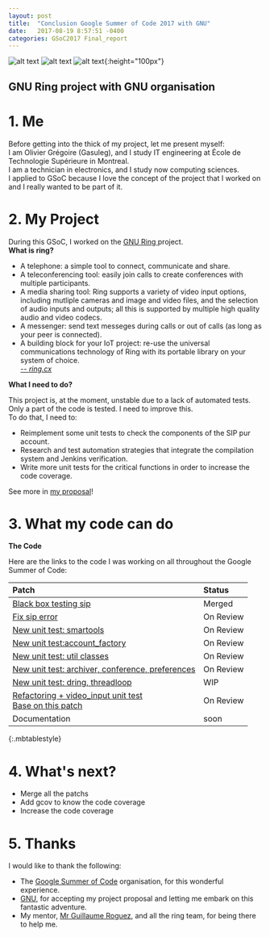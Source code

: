 ```yaml
---
layout: post
title:  "Conclusion Google Summer of Code 2017 with GNU"
date:   2017-08-19 8:57:51 -0400
categories: GSoC2017 Final_report
---
```




![alt text](https://developers.google.com/open-source/gsoc/resources/downloads/GSoC-icon-192.png "GSoC")
![alt text](https://upload.wikimedia.org/wikipedia/commons/thumb/8/83/The_GNU_logo.png/220px-The_GNU_logo.png "GNU")
![alt text](https://ring.cx/profiles/tatooine/themes/naboo/images/ring-bomor/tagline/logo-ring-tagline-EN-couleur.svg "Ring"){:height="100px"}<br>
## GNU Ring project with GNU organisation

# 1. Me

Before getting into the thick of my project, let me present myself: <br>
I am Olivier Grégoire (Gasuleg), and I study IT engineering at École de Technologie Supérieure in Montreal. <br>
I am a technician in electronics, and I study now computing sciences. <br>
I applied to GSoC because I love the concept of the project that I worked on and I really wanted to be part of it.

# 2. My Project

During this GSoC, I worked on the <a href="https://ring.cx/"> GNU Ring </a> project. <br>
<strong>What is ring?</strong><br>
* A telephone: a simple tool to connect, communicate and share.
* A teleconferencing tool: easily join calls to create conferences with multiple participants.
* A media sharing tool: Ring supports a variety of video input options, including mutliple cameras and image and video files, and the selection of audio inputs and outputs; all this is supported by multiple high quality audio and video codecs.
* A messenger: send text messeges during calls or out of calls (as long as your peer is connected).
* A building block for your IoT project: re-use the universal communications technology of Ring with its portable library on your system of choice. <br>
<a href="https://ring.cx/en/about/practical">-- <cite>ring.cx</cite> </a>

<strong>What I need to do?</strong><br>

This project is, at the moment, unstable due to a lack of automated tests. Only a part of the code is tested. I need to improve this. <br>
To do that, I need to:
  * Reimplement some unit tests to check the components of the SIP pur account.
  * Research and test automation strategies that integrate the compilation system and Jenkins verification.
  * Write more unit tests for the critical functions in order to increase the code coverage.


See more in <a href="https://github.com/Gasuleg/proposal-GNU/blob/master/proposalGNU.pdf">my proposal</a>!

# 3. What my code can do

**The Code** <br>

Here are the links to the code I was working on all throughout the Google Summer of Code:


Patch | Status
:--- | :---
<a href="https://gerrit-ring.savoirfairelinux.com/#/c/7167/">Black box testing sip </a> | Merged
<a href="https://gerrit-ring.savoirfairelinux.com/#/c/7710/1">Fix sip error </a> | On Review
<a href="https://gerrit-ring.savoirfairelinux.com/#/c/7677/2">New unit test: smartools </a> | On Review
<a href="https://gerrit-ring.savoirfairelinux.com/#/c/7679/2">New unit test:account_factory </a> | On Review
<a href="https://gerrit-ring.savoirfairelinux.com/#/c/7680/2">New unit test: util classes </a> | On Review
<a href="https://gerrit-ring.savoirfairelinux.com/#/c/7681/2">New unit test: archiver, conference, preferences</a> | On Review
<a href="https://gerrit-ring.savoirfairelinux.com/#/c/7682/2">New unit test: dring, threadloop </a> | WIP
<a href="https://gerrit-ring.savoirfairelinux.com/#/c/7708/2">Refactoring + video_input unit test  </a>  <br><a href="https://gerrit-ring.savoirfairelinux.com/#/c/7311/">Base on this patch</a>| On Review
Documentation | soon
{:.mbtablestyle}

# 4. What's next?

- Merge all the patchs
- Add gcov to know the code coverage
- Increase the code coverage


# 5. Thanks

I would like to thank the following:<br>
- The <a href="https://summerofcode.withgoogle.com">Google Summer of Code</a> organisation, for this wonderful experience. <br>
- <a href="https://www.gnu.org">GNU</a>, for accepting my project proposal and letting me embark on this fantastic adventure. <br>
- My mentor, <a href="https://github.com/yomgui1">Mr Guillaume Roguez</a>, and all the ring team, for being there to help me.
